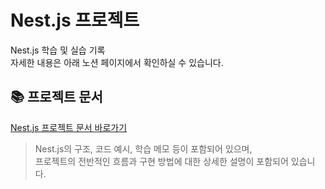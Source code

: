 # Nest.js 프로젝트

Nest.js 학습 및 실습 기록  
자세한 내용은 아래 노션 페이지에서 확인하실 수 있습니다.

## 📚 프로젝트 문서

[Nest.js 프로젝트 문서 바로가기](https://www.notion.so/Nest-js-1d34bcf540f880eea375c05e8baa60a7)

> Nest.js의 구조, 코드 예시, 학습 메모 등이 포함되어 있으며,  
> 프로젝트의 전반적인 흐름과 구현 방법에 대한 상세한 설명이 포함되어 있습니다.
